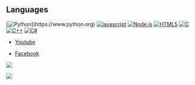 ## Languages
[![Python](https://img.shields.io/badge/Python-306998?style=for-the-badge&logo=Python&logoColor=white")](https://www.python.org)
[![javascript](https://img.shields.io/badge/Javascript-F7DF1E?style=for-the-badge&logo=Javascript&logoColor=black)](https://www.javascript.com)
[![Node.js](https://img.shields.io/badge/Node.js-339933?style=for-the-badge&logo=node.js&logoColor=white)](https://nodejs.org)
[![HTML5](https://img.shields.io/badge/HTML5-E34C26.svg?style=for-the-badge&logo=html5&logoColor=white)]()
[![C](https://img.shields.io/badge/C-A8B9CC?style=for-the-badge&logo=C&logoColor=white)]()
[![C++](https://img.shields.io/badge/C++-1F2F57.svg?style=for-the-badge&logo=c%2B%2B)]()
[![C#](https://img.shields.io/badge/C%23-purple.svg?style=for-the-badge&logo=c-sharp)]()


- [Youtube](https://www.youtube.com/channel/UCR62AKRcq8JhzbMTDYFBTZQ)

- [Facebook](https://www.facebook.com/profile.php?id=100041532983461)

![](https://github-readme-stats.vercel.app/api?username=qwertyuiop0011&show_icons=true&theme=great-gatsby)

![](https://github-readme-stats.vercel.app/api/top-langs/?username=qwertyuiop0011&langs_count=10&layout=compact&theme=great-gatsby)
